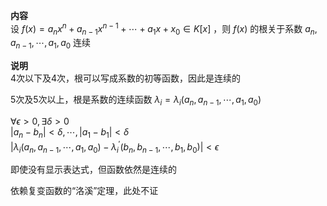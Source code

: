 **内容**  
设 $f(x)=a_nx^n+a_{n-1}x^{n-1}+\cdots+a_1x+x_0  
\in K[x]$ ，则 $f(x)$ 的根关于系数 $a_n,a_{n-1},\cdots,a_1,a_0$ 连续  
  
**说明**  
4次以下及4次，根可以写成系数的初等函数，因此是连续的  
  
5次及5次以上，根是系数的连续函数 $\lambda_i=  
\lambda_i(a_n,a_{n-1},\cdots,a_1,a_0)$  
  
 $\forall\epsilon>0,\exists\delta>0$  
 $|a_n-b_n|<\delta,\cdots,|a_1-b_1|<\delta$  
 $|\lambda_i(a_n,a_{n-1},\cdots,a_1,a_0)  
-\lambda_i^\prime(b_n,b_{n-1},\cdots,b_1,b_0)|<  
\epsilon$  
  
即使没有显示表达式，但函数依然是连续的  
  
依赖复变函数的“洛溪”定理，此处不证  
